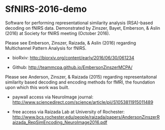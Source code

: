 # SfNIRS-2016-demo
Software for performing representational similarity analysis (RSA)-based decoding on fNIRS data. Demonstrated by Zinszer, Bayet, Emberson, &amp; Aslin (2016) at Society for fNIRS meeting (October 2016).

Please see Emberson, Zinszer, Raizada, &amp; Aslin (2016) regarding Multichannel Pattern Analysis for fNIRS.

- bioRxiv: http://biorxiv.org/content/early/2016/06/30/061234

- Github: http://teammcpa.github.io/EmbersonZinszerMCPA/

Please see Anderson, Zinszer, &amp; Raizada (2015) regarding representaitonal similarity based decoding and encoding methods for fMRI, the foundation upon which this work was built.

- paywall access via NeuroImage journal: http://www.sciencedirect.com/science/article/pii/S1053811915011489

- free access via Raizada Lab at University of Rochester: http://www.bcs.rochester.edu/people/raizada/papers/AndersonZinszerRaizada_RepSimEncoding_NeuroImage2016.pdf
